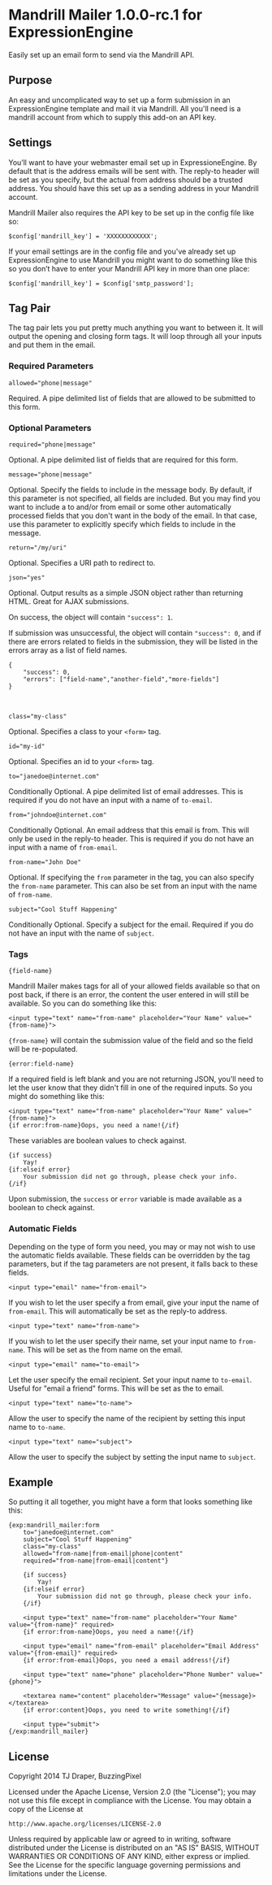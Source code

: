 # Mandrill Mailer 1.0.0-rc.1 for ExpressionEngine

Easily set up an email form to send via the Mandrill API.

## Purpose

An easy and uncomplicated way to set up a form submission in an ExpressionEngine template and mail it via Mandrill. All you'll need is a mandrill account from which to supply this add-on an API key.

## Settings

You’ll want to have your webmaster email set up in ExpressioneEngine. By default that is the address emails will be sent with. The reply-to header will be set as you specify, but the actual from address should be a trusted address. You should have this set up as a sending address in your Mandrill account.

Mandrill Mailer also requires the API key to be set up in the config file like so:

	$config['mandrill_key'] = 'XXXXXXXXXXXX';

If your email settings are in the config file and you've already set up ExpressionEngine to use Mandrill you might want to do something like this so you don’t have to enter your Mandrill API key in more than one place:

	$config['mandrill_key'] = $config['smtp_password'];

## Tag Pair

The tag pair lets you put pretty much anything you want to between it. It will output the opening and closing form tags. It will loop through all your inputs and put them in the email.

### Required Parameters

	allowed="phone|message"

Required. A pipe delimited list of fields that are allowed to be submitted to this form.

### Optional Parameters

	required="phone|message"

Optional. A pipe delimited list of fields that are required for this form.

	message="phone|message"

Optional. Specify the fields to include in the message body. By default, if this parameter is not specified, all fields are included. But you may find you want to include a to and/or from email or some other automatically processed fields that you don't want in the body of the email. In that case, use this parameter to explicitly specify which fields to include in the message.

	return="/my/uri"

Optional. Specifies a URI path to redirect to.

	json="yes"

Optional. Output results as a simple JSON object rather than returning HTML. Great for AJAX submissions.

On success, the object will contain `"success": 1`.

If submission was unsuccessful, the object will contain `"success": 0`, and if there are errors related to fields in the submission, they will be listed in the errors array as a list of field names.

	{
		"success": 0,
		"errors": ["field-name","another-field","more-fields"]
	}

&nbsp;

	class="my-class"

Optional. Specifies a class to your `<form>` tag.

	id="my-id"

Optional. Specifies an id to your `<form>` tag.

	to="janedoe@internet.com"

Conditionally Optional. A pipe delimited list of email addresses. This is required if you do not have an input with a name of `to-email`.

	from="johndoe@internet.com"

Conditionally Optional. An email address that this email is from. This will only be used in the reply-to header. This is required if you do not have an input with a name of `from-email`.

	from-name="John Doe"

Optional. If specifying the `from` parameter in the tag, you can also specify the `from-name` parameter. This can also be set from an input with the name of `from-name`.

	subject="Cool Stuff Happening"

Conditionally Optional. Specify a subject for the email. Required if you do not have an input with the name of `subject`.

### Tags

	{field-name}

Mandrill Mailer makes tags for all of your allowed fields available so that on post back, if there is an error, the content the user entered in will still be available. So you can do something like this:

	<input type="text" name="from-name" placeholder="Your Name" value="{from-name}">

`{from-name}` will contain the submission value of the field and so the field will be re-populated.

	{error:field-name}

If a required field is left blank and you are not returning JSON, you'll need to let the user know that they didn't fill in one of the required inputs. So you might do something like this:

	<input type="text" name="from-name" placeholder="Your Name" value="{from-name}">
	{if error:from-name}Oops, you need a name!{/if}

These variables are boolean values to check against.

	{if success}
		Yay!
	{if:elseif error}
		Your submission did not go through, please check your info.
	{/if}

Upon submission, the `success` or `error` variable is made available as a boolean to check against.

### Automatic Fields

Depending on the type of form you need, you may or may not wish to use the automatic fields available. These fields can be overridden by the tag parameters, but if the tag parameters are not present, it falls back to these fields.

	<input type="email" name="from-email">

If you wish to let the user specify a from email, give your input the name of `from-email`. This will automatically be set as the reply-to address.

	<input type="text" name="from-name">

If you wish to let the user specify their name, set your input name to `from-name`. This will be set as the from name on the email.

	<input type="email" name="to-email">

Let the user specify the email recipient. Set your input name to `to-email`. Useful for "email a friend" forms. This will be set as the to email.

	<input type="text" name="to-name">

Allow the user to specify the name of the recipient by setting this input name to `to-name`.

	<input type="text" name="subject">

Allow the user to specify the subject by setting the input name to `subject`.

## Example

So putting it all together, you might have a form that looks something like this:

	{exp:mandrill_mailer:form
		to="janedoe@internet.com"
		subject="Cool Stuff Happening"
		class="my-class"
		allowed="from-name|from-email|phone|content"
		required="from-name|from-email|content"}
		
		{if success}
			Yay!
		{if:elseif error}
			Your submission did not go through, please check your info.
		{/if}
		
		<input type="text" name="from-name" placeholder="Your Name" value="{from-name}" required>
		{if error:from-name}Oops, you need a name!{/if}
		
		<input type="email" name="from-email" placeholder="Email Address" value="{from-email}" required>
		{if error:from-email}Oops, you need a email address!{/if}
		
		<input type="text" name="phone" placeholder="Phone Number" value="{phone}">
		
		<textarea name="content" placeholder="Message" value="{message}></textarea>
		{if error:content}Oops, you need to write something!{/if}
		
		<input type="submit">
	{/exp:mandrill_mailer}

## License

Copyright 2014 TJ Draper, BuzzingPixel

Licensed under the Apache License, Version 2.0 (the "License");
you may not use this file except in compliance with the License.
You may obtain a copy of the License at

	http://www.apache.org/licenses/LICENSE-2.0

Unless required by applicable law or agreed to in writing, software
distributed under the License is distributed on an "AS IS" BASIS,
WITHOUT WARRANTIES OR CONDITIONS OF ANY KIND, either express or implied.
See the License for the specific language governing permissions and
limitations under the License.